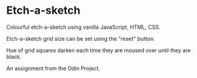 # Etch-a-sketch

Colourful etch-a-sketch using vanilla JavaScript, HTML, CSS.

Etch-a-sketch grid size can be set using the "reset" button.

Hue of grid squares darken each time they are moused over until they are black.

An assignment from the Odin Project.
